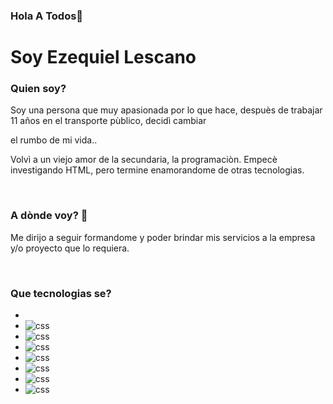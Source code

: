 ### Hola  A Todos👋
<h1>Soy Ezequiel Lescano</h1>
<h3> Quien soy?</h3>
<p>Soy una persona que muy apasionada por lo que hace, despuès de trabajar 11 años en el transporte pùblico, decidì cambiar </p>
<p>el rumbo de mi vida..</p>
<p>Volvì a un viejo amor de la secundaria, la programaciòn.
Empecè investigando HTML, pero termine enamorandome de otras tecnologias.
</p>
<br>
<h3>A dònde voy? 🚀</h3>
<p>Me dirijo a seguir formandome y poder brindar mis servicios a la empresa y/o proyecto que lo requiera.</p>
<br>
<h3>Que tecnologias se?</h3>
<ul>
 <li><img src="https://cdn-icons-png.flaticon.com/128/919/919827.png" alt=""html"></li>
 <li><img src="https://www.flaticon.com/free-icon/css_919826" alt="css"></li>
 <li><img src="https://www.flaticon.com/free-icon/css_919826" alt="css"></li>
 <li><img src="https://www.flaticon.com/free-icon/css_919826" alt="css"></li>
 <li><img src="https://www.flaticon.com/free-icon/css_919826" alt="css"></li>
 <li><img src="https://www.flaticon.com/free-icon/css_919826" alt="css"></li>
 <li><img src="https://www.flaticon.com/free-icon/css_919826" alt="css"></li>
 <li><img src="https://www.flaticon.com/free-icon/css_919826" alt="css"></li>
</ul>
<!-- 
**ezelescano/ezelescano** is a ✨ _special_ ✨ repository because its `README.md` (this file) appears on your GitHub profile.

Here are some ideas to get you started:

- 🔭 I’m currently working on ...
- 🌱 I’m currently learning ...
- 👯 I’m looking to collaborate on ...
- 🤔 I’m looking for help with ...
- 💬 Ask me about ...
- 📫 How to reach me: ...
- 😄 Pronouns: ...
- ⚡ Fun fact: ...

 -->
